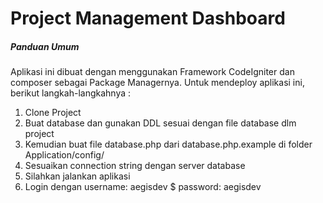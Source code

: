 # Project Management Dashboard #

##### Panduan Umum #####

Aplikasi ini dibuat dengan menggunakan Framework CodeIgniter dan composer sebagai Package Managernya.
Untuk mendeploy aplikasi ini, berikut langkah-langkahnya :

1. Clone Project
2. Buat database dan gunakan DDL sesuai dengan file database dlm project
3. Kemudian buat file database.php dari database.php.example di folder Application/config/ 
4. Sesuaikan connection string dengan server database
5. Silahkan jalankan aplikasi
6. Login dengan username: aegisdev $ password: aegisdev

